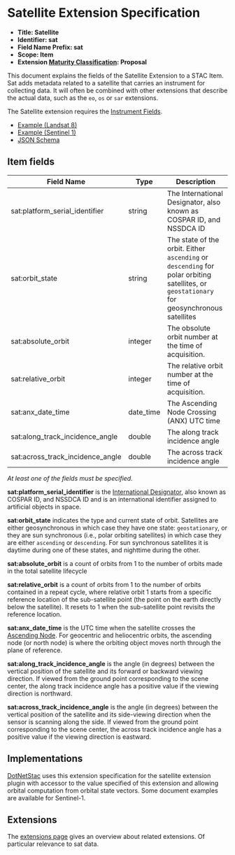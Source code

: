# Satellite Extension Specification

- **Title: Satellite**
- **Identifier: sat**
- **Field Name Prefix: sat**
- **Scope: Item**
- **Extension [Maturity Classification](../README.md#extension-maturity): Proposal**

This document explains the fields of the Satellite Extension to a STAC Item. Sat adds metadata related to a satellite that carries an instrument for collecting data. It will often be combined with other extensions that describe the actual data, such as the `eo`, `os` or `sar` extensions.

The Satellite extension requires the [Instrument Fields](../../item-spec/common-metadata.md#instrument).

- [Example (Landsat 8)](examples/example-landsat8.json)
- [Example (Sentinel 1)](examples/example-sentinel1.json)
- [JSON Schema](json-schema/schema.json)

## Item fields

| Field Name       | Type                     | Description |
| ---------------- | ------------------------ | ----------- |
| sat:platform_serial_identifier | string | The International Designator, also known as COSPAR ID, and NSSDCA ID |
| sat:orbit_state        | string        | The state of the orbit. Either `ascending` or `descending` for polar orbiting satellites, or `geostationary` for geosynchronous satellites |
| sat:absolute_orbit     | integer       | The obsolute orbit number at the time of acquisition. |
| sat:relative_orbit     | integer       | The relative orbit number at the time of acquisition. |
| sat:anx_date_time     | date_time    | The Ascending Node Crossing (ANX) UTC time |
| sat:along_track_incidence_angle | double | The along track incidence angle |
| sat:across_track_incidence_angle | double | The across track incidence angle |

*At least one of the fields must be specified.*

**sat:platform_serial_identifier** is the [International Designator](https://en.wikipedia.org/wiki/International_Designator), also known as COSPAR ID, and NSSDCA ID and is an international identifier assigned to artificial objects in space.

**sat:orbit_state** indicates the type and current state of orbit. Satellites are either geosynchronous in which case they have one state: `geostationary`, or they are sun synchronous (i.e., polar orbiting satellites) in which case they are either `ascending` or `descending`. For sun synchronous satellites it is daytime during one of these states, and nighttime during the other.

**sat:absolute_orbit** is a count of orbits from 1 to the number of orbits made in the total satellite lifecycle

**sat:relative_orbit** is a count of orbits from 1 to the number of orbits contained in a repeat cycle, where relative orbit 1 starts from a specific reference location of the sub-satellite point (the point on the earth directly below the satellite). It resets to 1 when the sub-satellite point revisits the reference location.

**sat:anx_date_time** is the UTC time when the satellite crosses the [Ascending Node](https://en.wikipedia.org/wiki/Orbital_node). For geocentric and heliocentric orbits, the ascending node (or north node) is where the orbiting object moves north through the plane of reference.

**sat:along_track_incidence_angle** is the angle (in degrees) between the vertical position of the satellite and its forward or backward viewing direction. If viewed from the ground point corresponding to the scene center, the along track incidence angle has a positive value if the viewing direction is northward.

**sat:across_track_incidence_angle** is the angle (in degrees) between the vertical position of the satellite and its side-viewing direction when the sensor is scanning along the side. If viewed from the ground point corresponding to the scene center, the across track incidence angle has a positive value if the viewing direction is eastward.

## Implementations

[DotNetStac](https://github.com/Terradue/DotNetStac) uses this extension specification for the satellite extension plugin with accessor to the value specified of this extension and allowing orbital computation from orbital state vectors.
Some document examples are available for Sentinel-1.

## Extensions

The [extensions page](../README.md) gives an overview about related extensions. Of particular relevance to sat data.
